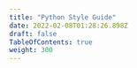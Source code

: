 ```yaml
---
title: "Python Style Guide"
date: 2022-02-08T01:28:26.898Z
draft: false
TableOfContents: true
weight: 300
---
```

